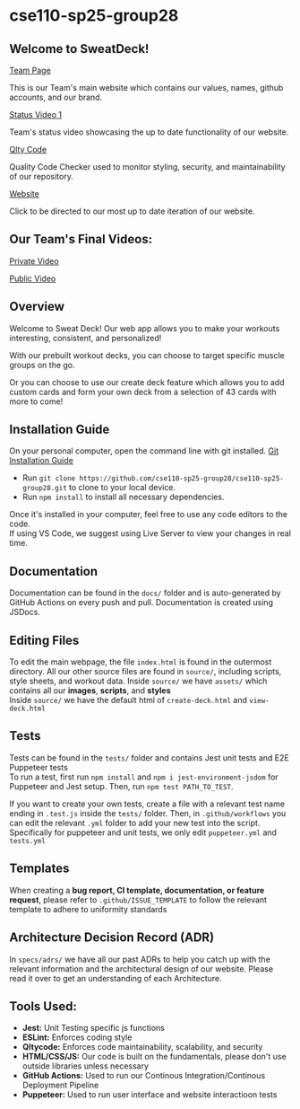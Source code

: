 # cse110-sp25-group28

## Welcome to SweatDeck!

[Team Page](https://cse110-sp25-group28.github.io/cse110-sp25-group28/admin/team)

This is our Team's main website which contains our values, names, github accounts, and our brand.

[Status Video 1](https://www.youtube.com/watch?v=K7wuVDzI_fQ)

Team's status video showcasing the up to date functionality of our website.

[Qlty Code](https://qlty.sh/gh/cse110-sp25-group28/projects/cse110-sp25-group28/issues?filters%5Bstatus%5D%5B%5D=open&filters%5Bcategory%5D%5B%5D=Structure&filters%5Bcategory%5D%5B%5D=Duplication)

Quality Code Checker used to monitor styling, security, and maintainability of our repository.

[Website](https://cse110-sp25-group28.github.io/cse110-sp25-group28/)

Click to be directed to our most up to date iteration of our website. 

## Our Team's Final Videos:

[Private Video](https://www.youtube.com/watch?v=9BOmhSIKDQE)

[Public Video](https://www.youtube.com/watch?v=1VHZYFgTgzk)

## Overview

Welcome to Sweat Deck! Our web app allows you to make your workouts interesting, consistent, and personalized!

With our prebuilt workout decks, you can choose to target specific muscle groups on the go.

Or you can choose to use our create deck feature which allows you to add custom cards and form your own deck from a selection of 43 cards with more to come!

## Installation Guide

On your personal computer, open the command line with git installed. [Git Installation Guide](https://git-scm.com/book/en/v2/Getting-Started-Installing-Git)  

- Run `git clone https://github.com/cse110-sp25-group28/cse110-sp25-group28.git` to clone to your local device.
- Run `npm install` to install all necessary dependencies.

Once it's installed in your computer, feel free to use any code editors to the code.  
If using VS Code, we suggest using Live Server to view your changes in real time.

## Documentation

Documentation can be found in the `docs/` folder and is auto-generated by GitHub Actions on every push and pull. 
Documentation is created using JSDocs.

## Editing Files

To edit the main webpage, the file `index.html` is found in the outermost directory.
All our other source files are found in `source/`, including scripts, style sheets, and workout data. 
Inside `source/` we have `assets/` which contains all our **images**, **scripts**, and **styles**  
Inside `source/` we have the default html of `create-deck.html` and `view-deck.html`

## Tests

Tests can be found in the `tests/` folder and contains Jest unit tests and E2E Puppeteer tests  
To run a test, first run `npm install` and `npm i jest-environment-jsdom` for Puppeteer and Jest setup.
Then, run `npm test PATH_TO_TEST`.

If you want to create your own tests, create a file with a relevant test name ending in `.test.js` inside the `tests/` folder.
Then, in `.github/workflows` you can edit the relevant `.yml` folder to add your new test into the script.   
Specifically for puppeteer and unit tests, we only edit `puppeteer.yml` and `tests.yml`

## Templates

When creating a **bug report, CI template, documentation, or feature request**, please refer to `.github/ISSUE_TEMPLATE` to follow the relevant template to adhere to uniformity standards

## Architecture Decision Record (ADR)

In `specs/adrs/` we have all our past ADRs to help you catch up with the relevant information and the architectural design of our website. Please read it over to get an understanding of each Architecture.

## Tools Used:

- **Jest:** Unit Testing specific js functions
- **ESLint:** Enforces coding style
- **Qltycode:** Enforces code maintainability, scalability, and security
- **HTML/CSS/JS:** Our code is built on the fundamentals, please don't use outside libraries unless necessary
- **GitHub Actions:** Used to run our Continous Integration/Continous Deployment Pipeline
- **Puppeteer:** Used to run user interface and website interactioon tests
